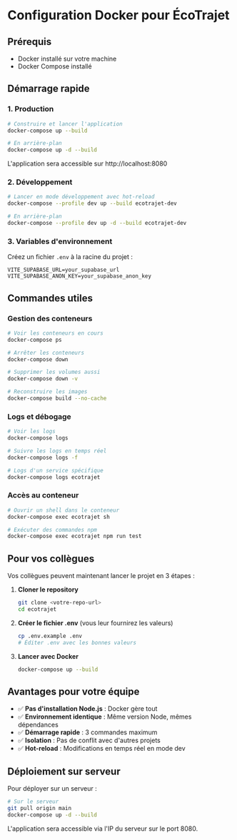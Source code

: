 
# Configuration Docker pour ÉcoTrajet

## Prérequis
- Docker installé sur votre machine
- Docker Compose installé

## Démarrage rapide

### 1. Production
```bash
# Construire et lancer l'application
docker-compose up --build

# En arrière-plan
docker-compose up -d --build
```

L'application sera accessible sur http://localhost:8080

### 2. Développement
```bash
# Lancer en mode développement avec hot-reload
docker-compose --profile dev up --build ecotrajet-dev

# En arrière-plan
docker-compose --profile dev up -d --build ecotrajet-dev
```

### 3. Variables d'environnement

Créez un fichier `.env` à la racine du projet :
```env
VITE_SUPABASE_URL=your_supabase_url
VITE_SUPABASE_ANON_KEY=your_supabase_anon_key
```

## Commandes utiles

### Gestion des conteneurs
```bash
# Voir les conteneurs en cours
docker-compose ps

# Arrêter les conteneurs
docker-compose down

# Supprimer les volumes aussi
docker-compose down -v

# Reconstruire les images
docker-compose build --no-cache
```

### Logs et débogage
```bash
# Voir les logs
docker-compose logs

# Suivre les logs en temps réel
docker-compose logs -f

# Logs d'un service spécifique
docker-compose logs ecotrajet
```

### Accès au conteneur
```bash
# Ouvrir un shell dans le conteneur
docker-compose exec ecotrajet sh

# Exécuter des commandes npm
docker-compose exec ecotrajet npm run test
```

## Pour vos collègues

Vos collègues peuvent maintenant lancer le projet en 3 étapes :

1. **Cloner le repository**
   ```bash
   git clone <votre-repo-url>
   cd ecotrajet
   ```

2. **Créer le fichier .env** (vous leur fournirez les valeurs)
   ```bash
   cp .env.example .env
   # Éditer .env avec les bonnes valeurs
   ```

3. **Lancer avec Docker**
   ```bash
   docker-compose up --build
   ```

## Avantages pour votre équipe

- ✅ **Pas d'installation Node.js** : Docker gère tout
- ✅ **Environnement identique** : Même version Node, mêmes dépendances
- ✅ **Démarrage rapide** : 3 commandes maximum
- ✅ **Isolation** : Pas de conflit avec d'autres projets
- ✅ **Hot-reload** : Modifications en temps réel en mode dev

## Déploiement sur serveur

Pour déployer sur un serveur :
```bash
# Sur le serveur
git pull origin main
docker-compose up -d --build
```

L'application sera accessible via l'IP du serveur sur le port 8080.
